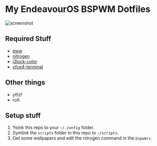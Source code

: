 # My EndeavourOS BSPWM Dotfiles

![screenshot](https://i.imgur.com/OeytZcR.png)

## Required Stuff
- [eww](https://github.com/elkowar/eww)
- [nitrogen](https://wiki.archlinux.org/title/nitrogen)
- [i3lock-color](https://github.com/Raymo111/i3lock-color)
- [xfce4-terminal](https://docs.xfce.org/apps/terminal/start)

## Other things
- ytfzf
- rofi

## Setup stuff
1) Yoink this repo to your `~/.config` folder.
2) Symlink the `scripts` folder in this repo to `~/scripts`.
3) Get some wallpapers and edit the nitrogen command in the `bspwmrc`.

